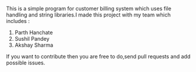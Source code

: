 This is a simple program for customer billing system which uses file handling and string libraries.I made this project with my team which includes :
1. Parth Hanchate
2. Sushil Pandey
3. Akshay Sharma

If you want to contribute then you are free to do,send pull requests and add possible issues.
